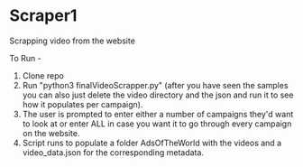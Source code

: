 # Scraper1
Scrapping video from the website

To Run - 
1. Clone repo 
2. Run "python3 finalVideoScrapper.py" (after you have seen the samples you can also just delete the video directory and the json and run it to see how it populates per campaign).
3. The user is prompted to enter either a number of campaigns they'd want to look at or enter ALL in case you want it to go through every campaign on the website.
4. Script runs to populate a folder AdsOfTheWorld with the videos and a video_data.json for the corresponding metadata. 
